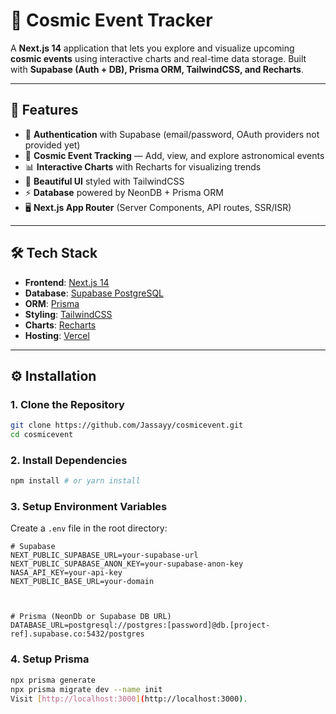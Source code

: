 # 🌌 Cosmic Event Tracker


A **Next.js 14** application that lets you explore and visualize upcoming **cosmic events** using interactive charts and real-time data storage. Built with **Supabase (Auth + DB), Prisma ORM, TailwindCSS, and Recharts**.


---


## 🚀 Features
- 🔐 **Authentication** with Supabase (email/password, OAuth providers not provided yet)
- 🌠 **Cosmic Event Tracking** — Add, view, and explore astronomical events
- 📊 **Interactive Charts** with Recharts for visualizing trends
- 🎨 **Beautiful UI** styled with TailwindCSS
- ⚡ **Database** powered by NeonDB + Prisma ORM
- 🖥️ **Next.js App Router** (Server Components, API routes, SSR/ISR)


---


## 🛠️ Tech Stack
- **Frontend**: [Next.js 14](https://nextjs.org/)
- **Database**: [Supabase PostgreSQL](https://supabase.com/)
- **ORM**: [Prisma](https://www.prisma.io/)
- **Styling**: [TailwindCSS](https://tailwindcss.com/)
- **Charts**: [Recharts](https://recharts.org/)
- **Hosting**: [Vercel](https://vercel.com/)


---


## ⚙️ Installation


### 1. Clone the Repository
```bash
git clone https://github.com/Jassayy/cosmicevent.git
cd cosmicevent
```


### 2. Install Dependencies
```bash
npm install # or yarn install
```


### 3. Setup Environment Variables
Create a `.env` file in the root directory:
```env
# Supabase
NEXT_PUBLIC_SUPABASE_URL=your-supabase-url
NEXT_PUBLIC_SUPABASE_ANON_KEY=your-supabase-anon-key
NASA_API_KEY=your-api-key
NEXT_PUBLIC_BASE_URL=your-domain



# Prisma (NeonDb or Supabase DB URL)
DATABASE_URL=postgresql://postgres:[password]@db.[project-ref].supabase.co:5432/postgres
```


### 4. Setup Prisma
```bash
npx prisma generate
npx prisma migrate dev --name init
Visit [http://localhost:3000](http://localhost:3000).